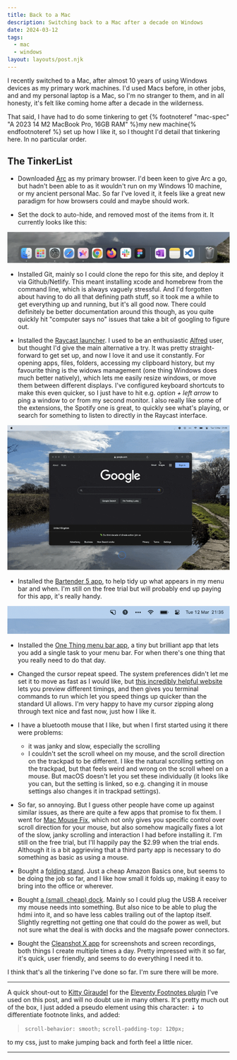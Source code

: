 ```yaml
---
title: Back to a Mac
description: Switching back to a Mac after a decade on Windows
date: 2024-03-12
tags:
  - mac
  - windows
layout: layouts/post.njk
---
```


I recently switched to a Mac, after almost 10 years of using Windows devices as my primary work machines. I'd used Macs before, in other jobs, and and my personal laptop is a Mac, so I'm no stranger to them, and in all honesty, it's felt like coming home after a decade in the wilderness.

That said, I have had to do some tinkering to get {% footnoteref "mac-spec" "A 2023 14 M2 MacBook Pro, 16GB RAM" %}my new machine{% endfootnoteref %} set up how I like it, so I thought I'd detail that tinkering here. In no particular order.

## The TinkerList

* Downloaded [Arc](https://arc.net/) as my primary browser. I'd been keen to give Arc a go, but hadn't been able to as it wouldn't run on my Windows 10 machine, or my ancient personal Mac. So far I've loved it, it feels like a great new paradigm for how browsers could and maybe should work.

* Set the dock to auto-hide, and removed most of the items from it. It currently looks like this:

<img class="article" alt="A screenshot of my macOS dock, showing shortcuts for Finder, System Settings, Safari, Arc, Chrome, Firefox, Figma and Slack" src="/img/my-dock.png" rel="lazy">

* Installed Git, mainly so I could clone the repo for this site, and deploy it via Github/Netlify. This meant installing xcode and homebrew from the command line, which is always vaguely stressful. And I'd forgotten about having to do all that defining path stuff, so it took me a while to get everything up and running, but it's all good now. There could definitely be better documentation around this though, as you quite quickly hit "computer says no" issues that take a bit of googling to figure out.

* Installed the [Raycast launcher](https://www.raycast.com/). I used to be an enthusiastic [Alfred](https://www.alfredapp.com/) user, but thought I'd give the main alternative a try. It was pretty straight-forward to get set up, and now I love it and use it constantly. For opening apps, files, folders, accessing my clipboard history, but my favourite thing is the widows management (one thing Windows does much better natively), which lets me easily resize windows, or move them between different displays. I've configured keyboard shortcuts to make this even quicker, so I just have to hit e.g. _option + left arrow_ to ping a window to or from my second monitor. I also really like some of the extensions, the Spotify one is great, to quickly see what's playing, or search for something to listen to directly in the Raycast interface.

<img class="article" alt="A screen recording showing the window resize functionality of the Raycast launcher app" src="/img/raycast-demo.gif" rel="lazy">

* Installed the [Bartender 5 app](https://www.macbartender.com/), to help tidy up what appears in my menu bar and when. I'm still on the free trial but will probably end up paying for this app, it's really handy.

<img class="article" alt="A gif animation showing items in a macOS menu bar showing and hiding based on a mouse click" src="/img/my-menu-bar.gif" rel="lazy">

* Installed the [One Thing menu bar app](https://apps.apple.com/us/app/one-thing/id1604176982), a tiny but brilliant app that lets you add a single task to your menu bar. For when there's one thing that you really need to do that day.

* Changed the cursor repeat speed. The system preferences didn't let me set it to move as fast as I would like, but [this incredibly helpful website](https://mac-key-repeat.zaymon.dev/) lets you preview different timings, and then gives you terminal commands to run which let you speed things up quicker than the standard UI allows. I'm very happy to have my cursor zipping along through text nice and fast now, just how I like it.

* I have a bluetooth mouse that I like, but when I first started using it there were problems: 

    * it was janky and slow, especially the scrolling
    * I couldn't set the scroll wheel on my mouse, and the scroll direction on the trackpad to be different. I like the natural scrolling setting on the trackpad, but that feels weird and wrong on the scroll wheel on a mouse. But macOS doesn't let you set these individually (it looks like you can, but the setting is linked, so e.g. changing it in mouse settings also changes it in trackpad settings). 

* So far, so annoying. But I guess other people have come up against similar issues, as there are quite a few apps that promise to fix them. I went for [Mac Mouse Fix](https://macmousefix.com/), which not only gives you specific control over scroll direction for your mouse, but also somehow magically fixes a lot of the slow, janky scrolling and interaction I had before installing it. I'm still on the free trial, but I'll happily pay the $2.99 when the trial ends. Although it is a bit aggrieving that a third party app is necessary to do something as basic as using a mouse.

* Bought a [folding stand](https://www.amazon.co.uk/dp/B09WNH5ZT9?psc=1). Just a cheap Amazon Basics one, but seems to be doing the job so far, and I like how small it folds up, making it easy to bring into the office or wherever.

* Bought [a (small, cheap) dock](https://www.amazon.co.uk/dp/B0BR3M8XHK?psc=1). Mainly so I could plug the USB A receiver my mouse needs into something. But also nice to be able to plug the hdmi into it, and so have less cables trailing out of the laptop itself. Slightly regretting not getting one that could do the power as well, but not sure what the deal is with docks and the magsafe power connectors.

* Bought the [Cleanshot X app](https://cleanshot.com/) for screenshots and screen recordings, both things I create multiple times a day. Pretty impressed with it so far, it's quick, user friendly, and seems to do everything I need it to.

I think that's all the tinkering I've done so far. I'm sure there will be more.

<hr>

A quick shout-out to [Kitty Giraudel](https://kittygiraudel.com/) for the [Eleventy Footnotes plugin](https://www.npmjs.com/package/eleventy-plugin-footnotes) I've used on this post, and will no doubt use in many others. It's pretty much out of the box, I just added a pseudo element using this character: ⇣ to differentiate footnote links, and added:

>`scroll-behavior: smooth;`
>`scroll-padding-top: 120px;`

to my css, just to make jumping back and forth feel a little nicer.

<hr>
